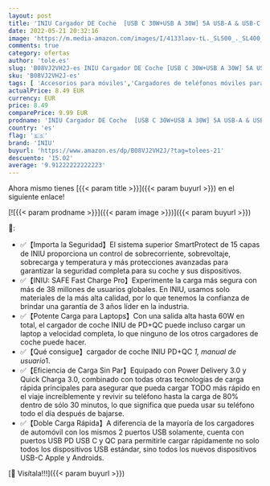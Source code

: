```yaml
---
layout: post
title: 'INIU Cargador DE Coche  [USB C 30W+USB A 30W] 5A USB-A & USB-C Carga RÁPIDA Cargador de automóviles  Adaptador de Metal para iPhone12 Pro MAX Mini 11 XR 8 Samsung S21 Huawei LG iPad Airpods'
date: 2022-05-21 20:32:16
image: 'https://m.media-amazon.com/images/I/4133laov-tL._SL500_._SL400_.jpg'
comments: true
category: ofertas
author: 'tole.es'
slug: 'B08VJ2VH2J-es INIU Cargador DE Coche [USB C 30W+USB A 30W] 5A USB-A &...'
sku: 'B08VJ2VH2J-es'
tags: [ 'Accesorios para móviles','Cargadores de teléfonos móviles para coches','Cargadores para móviles','Comunicación móvil y accesorios','Electrónica','iniu','ipad','🇪🇸', ]
actualPrice: 8.49 EUR
currency: EUR
price: 8.49
comparePrice: 9.99 EUR
prodname: 'INIU Cargador DE Coche  [USB C 30W+USB A 30W] 5A USB-A & USB-C Carga RÁPIDA Cargador de automóviles  Adaptador de Metal para iPhone12 Pro MAX Mini 11 XR 8 Samsung S21 Huawei LG iPad Airpods'
country: 'es'
flag: '🇪🇸'
brand: 'INIU'
buyurl: 'https://www.amazon.es/dp/B08VJ2VH2J/?tag=tolees-21'
descuento: '15.02'
average: '9.91222222222223'
---
```


Ahora mismo tienes [{{< param title >}}]({{< param buyurl >}}) en el siguiente enlace!

[![{{< param prodname >}}]({{< param image >}})]({{< param buyurl >}})

🔎:

- ✅【Importa la Seguridad】El sistema superior SmartProtect de 15 capas de INIU proporciona un control de sobrecorriente, sobrevoltaje, sobrecarga y temperatura y más protecciones avanzadas para garantizar la seguridad completa para su coche y sus dispositivos.
- ✅【INIU: SAFE Fast Charge Pro】Experimente la carga más segura con más de 38 millones de usuarios globales. En INIU, usamos solo materiales de la más alta calidad, por lo que tenemos la confianza de brindar una garantía de 3 años líder en la industria.
- ✅【Potente Carga para Laptops】Con una salida alta hasta 60W en total, el cargador de coche INIU de PD+QC puede incluso cargar un laptop a velocidad completa, lo que ninguno de los otros cargadores de coche puede hacer.
- ✅【Qué consigue】cargador de coche INIU PD+QC *1, manual de usuario*1.
- ✅【Eficiencia de Carga Sin Par】Equipado con Power Delivery 3.0 y Quick Charga 3.0, combinado con todas otras tecnologías de carga rápida principales para asegurar que pueda cargar TODO más rápido en el viaje increíblemente y revivir su teléfono hasta la carga de 80% dentro de sólo 30 minutos, lo que significa que pueda usar su teléfono todo el día después de bajarse.
- ✅【Doble Carga Rápida】A diferencia de la mayoría de los cargadores de automóvil con los mismos 2 puertos USB solamente, cuenta con puertos USB PD USB C y QC para permitirle cargar rápidamente no solo todos los dispositivos USB estándar, sino todos los nuevos dispositivos USB-C Apple y Androids.

[🛒 Visítala!!!]({{< param buyurl >}})
